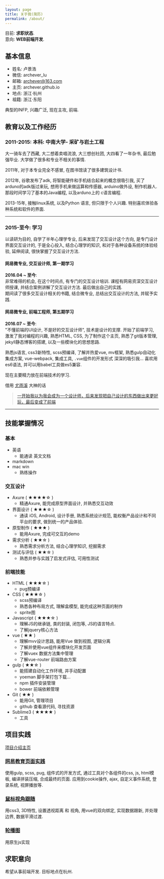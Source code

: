 ```yaml
---
layout: page
title: 关于我(简历)
permalink: /about/
---
```


目前: **求职状态**.<br>
意向: **WEB前端开发**. 

## 基本信息

- 姓名: 卢景浩
- 微信: archever_lu
- 邮箱: archever@163.com
- 主页: archever.github.io
- 地点: 浙江·杭州
- 祖籍: 浙江·东阳

典型的INFP, 兴趣广泛, 现在主攻, 前端. 

## 教育以及工作经历

### 2011-2015: 本科: 中南大学- 采矿与岩土工程
大一骑车去了西藏, 大二想着卖唱流浪, 大三想创社团, 大四看了一年杂书, 最后勉强毕业. 大学做了很多和专业不相关的事情. 

2011年, 对于本专业完全不感冒, 在图书馆读了很多建筑设计书. 

2012年, 谷歌发布了adk, 将智能硬件和手机结合起来的概念很吸引我, 买了arduno的adk版过来玩, 想用手机来做运算和传感器, arduino做外设, 制作机器人. 那段时间学习了基本的Java编程, 以及arduno上的 c语言编程. 

2013-15年, 接触linux系统, 以及Python 语言, 但只限于个人兴趣. 特别喜欢体验各种系统和软件的界面.

----

### 2015-至今: 学习

以读研为目的, 自学了半年心理学专业, 后来发现了交互设计这个方向, 是专门设计界面交互设计的, 于是全心投入, 结合心理学的知识, 和对于各种设备系统的体验经验, 延伸阅读, 很快掌握了交互设计方法. 



#### 网易微专业, 交互设计师, 第一期学习
**2016.04 ~ 至今**: <br>
非常难得的机会, 在这个时间点, 有专门的交互设计培训. 课程有网易资深交互设计师授课, 并结合案例讲解了交互设计方法. 最后做出自己的实践.  
期间读了很多交互设计相关的书籍, 结合微专业, 总结出交互设计的方法, 并赋予实践. 

#### 网易微专业, 前端工程师, 第五期学习
**2016.07 ~ 至今**: <br>
"不懂前端的UI设计, 不是好的交互设计师", 技术是设计的支撑. 开始了前端学习, 激发了我对编程的兴趣, 熟悉HTML, CSS, 为了制作这个主页, 熟悉了git版本管理, jekyll静态博客的搭建, 以及一些模块化的思想思路. 

熟悉js语言, css3新特性, scss预编译, 了解并热爱vue, mv框架, 熟悉gulp自动化集成方案, vue-webpack, 集成工具, `.vue`组件的开发形式 深深的吸引我... 喜欢用es6语法, 并可以用babel工具做es5兼容. 

现在主要精力放在前端技术的学习. <br>

借用 [尤雨溪](https://www.zhihu.com/people/evanyou) 大神的话 <br>

> [一开始我以为我会成为一个设计师，后来发现把自己设计的东西做出来更好玩，最后变成了前端](https://www.zhihu.com/question/49317126/answer/115419918) 

----

## 技能掌握情况

### 基本
- 英语 
	- 能通读 英文文档
- markdown
- mac win 
	- 熟练操作

### 交互设计

- Axure ( ★★★★☆ )
	- 精通Axure, 能完成原型界面设计, 并熟悉交互动效
- 界面设计 ( ★★★☆ )
	- 通读 iOS, Android, 设计手册, 熟悉系统设计规范, 能权衡产品设计和不同平台的要求, 做到统一的产品体验.
- 原型制作 ( ★★★ )
	- 能用Axure, 完成可交互的demo
- 需求分析 ( ★★☆ )
	- 熟悉需求分析方法, 结合心理学知识, 挖掘需求
- 测试与评估 ( ★★☆ )
	- 熟悉并参与实践了启发式评估, 可用性测试

### 前端技能

- HTML ( ★★★☆ )
	- pug预编译  
- CSS ( ★★★☆ )
	- scss预编译
	- 熟悉各种布局方式, 理解盒模型, 能完成这种页面的制作
	- sprite图
- Javascript ( ★★★☆ )
	- 理解JS的继承链, 类的封装, 闭包等, JS的语言特点. 
	- 了解jquery核心方法
- vue ( ★★ )
	- 理解mvv设计思路, 能用Vue 做到视图, 逻辑分离
	- 了解并使用vue组件来模块化开发页面
	- 了解vuex 数据方法集中管理
	- 了解vue-router 前端路由方案
- gulp ( ★★☆ )
	- 能搭建自动化工作环境, 并手动配置
	- yoeman 脚手架打包下载...
	- npm 插件安装管理
	- bower 前端依赖管理
- Git ( ★★ )
	- 能用Git, 管理项目
	- github 查看源代码, 寻找资源
- Sublime3 ( ★★★★ )
	- 工具

## 项目实践
[项目介绍主页](archever.github.io/project/)

### [网易教育页面实践](archever.github.io/project/netease/)
使用gulp, scss, pug, 组件式的开发方式, 通过工具对个各组件的css, js, html模板, 编译拼装压缩, 合成最终的页面. 应用到cookie操作, ajax, 自定义事件系统, 登录系统, 视屏播放等.

### [鼠标视角跟随](https://archever.github.io/project/mouse3d.html)
用css3, 3D特性, 设置透视距离 和 视角, 用vue的双向绑定, 实现数据跟新, 并处理边界, 数据平滑过渡. 

### [轮播图](https://archever.github.io/project/slider.html)
用原生js实现

## 求职意向

希望从事前端开发. 目标地点在杭州. 